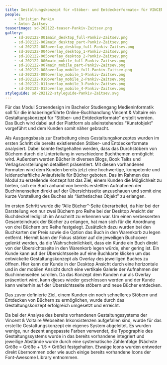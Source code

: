 ```yaml
---
title: Gestaltungskonzept für «Stöber- und Entdeckerformate» für VINCENT&VOLTAIRE
people:
    - Christian Pankiv
    - Anton Zaitsev
teaserimage: sd-202122-teaser-Pankiv-Zaitsev.png
gallery:
    - sd-202122-001main_desktop_full-Pankiv-Zaitsev.png
    - sd-202122-002main_desktop_part-Pankiv-Zaitsev.png
    - sd-202122-003overlay_desktop_full-Pankiv-Zaitsev.png
    - sd-202122-004overlay_desktop_1-Pankiv-Zaitsev.png
    - sd-202122-005overlay_desktop_2-Pankiv-Zaitsev.png
    - sd-202122-006main_mobile_full-Pankiv-Zaitsev.png
    - sd-202122-007main_mobile_part-Pankiv-Zaitsev.png
    - sd-202122-008overlay_mobile_full-Pankiv-Zaitsev.png
    - sd-202122-009overlay_mobile_1-Pankiv-Zaitsev.png
    - sd-202122-010overlay_mobile_2-Pankiv-Zaitsev.png
    - sd-202122-011overlay_mobile_3-Pankiv-Zaitsev.png
    - sd-202122-012overlay_mobile_4-Pankiv-Zaitsev.png
styleguide: sd-202122-styleguide-Pankiv-Zaitsev.svg
---
```


Für das Modul Screendesign im Bachelor Studiengang Medieninformatik soll für die inhaberingeführte Online-Buchhandlung Vincent & Voltaire ein Gestaltungskonzept für “Stöber- und Entdeckerformate” erstellt werden. Das Buch wird dabei auf der Plattform als alleinstehendes “Kunstobjekt” vorgeführt und dem Kunden somit näher gebracht.

Als Ausgangsbasis zur Erarbeitung eines Gestaltungskonzeptes wurden im ersten Schritt die bereits existierenden Stöber- und Entdeckerformate analysiert. Dabei konnte festgehalten werden, dass das Durchstöbern von Büchern durch die Unterteilung in verschiedene Buchthemen ermöglicht wird. Außerdem werden Bücher in diversen Blogs, Book Talks und Verlagsvorstellungen detailliert präsentiert. Mit diesen vorhandenen Formaten wird dem Kunden bereits jetzt eine hochwertige, kompetente und leidenschaftliche Anlaufstelle für Bücher geboten.
Das im Rahmen des Modul zu erstellende Konzept hat das Ziel, einem Kunden die Möglichkeit zu bieten, sich ein Buch anhand von bereits erstellten Aufnahmen der Buchinnenseiten direkt auf der Übersichtsseite anzuschauen und somit eine kurze Vorstellung des Buches als “ästhetisches Objekt” zu erlangen.

Im ersten Schritt wurde die “Alle Bücher”-Seite überarbeitet, da hier bei der Darstellung von nur zwei Büchern pro Reihe bei der Desktop Ansicht der Buchdeckel lediglich im Anschnitt zu erkennen war. Um einen verbesserten Gesamteindruck der Bücher zu erlangen, hat man sich für die Anordnung von drei Büchern pro Reihe festgelegt. Zusätzlich dazu wurden bei den Buchkarten der Preis sowie die Option das Buch in den Warenkorb zu legen entfernt. Hiermit kann der Fokus stärker auf die jeweiligen Buchcover gelenkt werden, da die Wahrscheinlichkeit, dass ein Kunde ein Buch direkt von der Übersichtsseite in den Warenkorb legen würde, eher gering ist. 
Ein Kunde kann auf der Übersichtsseite auf eine Buchkarte klicken um das entwickelte Gestaltungskonzept als Overlay des jeweiligen Buches zu öffnen. Hier kann der Kunde in der Desktop Ansicht durch eine horizontale und in der mobilen Ansicht durch eine vertikale Galerie der Aufnahmen der Buchinnenseiten scrollen. Da das Konzept dem Kunden nur als Overlay präsentiert wird, kann dieses wieder geschlossen werden und der Kunde kann weiterhin auf der Übersichtsseite stöbern und neue Bücher entdecken.

Das zuvor definierte Ziel, einem Kunden ein noch schnelleres Stöbern und Entdecken von Büchern zu ermöglichen, wurde durch das Gestaltungskonzept erfolgreich umgesetzt und erreicht.

Da bei der Analyse des bereits vorhandenen Gestaltungssystems der Vincent & Voltaire Webseiten Inkonsistenzen aufgefallen sind, wurde für das erstellte Gestaltungskonzept ein eigenes System abgeleitet.
Es wurden wenige, nur dezent angepasste Farben verwendet, die Typographie des Gestaltungssystems wurde in das bereits vorhandene integriert und jeweilige Abstände wurde durch eine systematische Zahlenfolge (Nächste Größe = Größe + 1.5 * Größe) festgehalten. Etwaige Icons wurden entweder direkt übernommen oder wie auch einige bereits vorhandene Icons der Font-Awesome Library entnommen.
